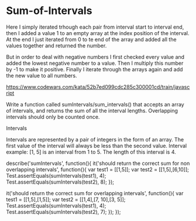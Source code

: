 # Sum-of-Intervals

Here I simply iterated trhough each pair from interval start to interval end, then I added a value 1 to an empty array at the index position of the interval.  At the end I just iterated from 0 to te end of the array and added all the values together and returned the number.

But in order to deal with negative numbers I first checked every value and added the lowest negative number to a value.  Then I multiply this number by -1 to make it positive.  Finally I iterate through the arrays again and add the new value to all numbers.

https://www.codewars.com/kata/52b7ed099cdc285c300001cd/train/javascript


Write a function called sumIntervals/sum_intervals() that accepts an array of intervals, and returns the sum of all the interval lengths. Overlapping intervals should only be counted once.

Intervals

Intervals are represented by a pair of integers in the form of an array. The first value of the interval will always be less than the second value. Interval example: [1, 5] is an interval from 1 to 5. The length of this interval is 4.

describe('sumIntervals', function(){
  it('should return the correct sum for non overlapping intervals', function(){
    var test1 = [[1,5]];
    var test2 = [[1,5],[6,10]];
    Test.assertEquals(sumIntervals(test1), 4);
    Test.assertEquals(sumIntervals(test2), 8);
  });
  
  it('should return the correct sum for overlapping intervals', function(){
    var test1 = [[1,5],[1,5]];
    var test2 = [[1,4],[7, 10],[3, 5]];
    Test.assertEquals(sumIntervals(test1), 4);
    Test.assertEquals(sumIntervals(test2), 7);
  });
});

